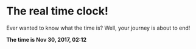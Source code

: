 # The real time clock!

Ever wanted to know what the time is? Well, your journey is about to end!

**The time is Nov 30, 2017, 02:12**